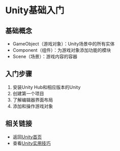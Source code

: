 # Unity基础入门

## 基础概念

- GameObject（游戏对象）：Unity场景中的所有实体
- Component（组件）：为游戏对象添加功能的模块
- Scene（场景）：游戏内容的容器

## 入门步骤

1. 安装Unity Hub和相应版本的Unity
2. 创建第一个项目
3. 了解编辑器界面布局
4. 添加和操作游戏对象

## 相关链接

- 返回[Unity首页](index.md)
- 查看[Unity实用技巧](tips.md)
